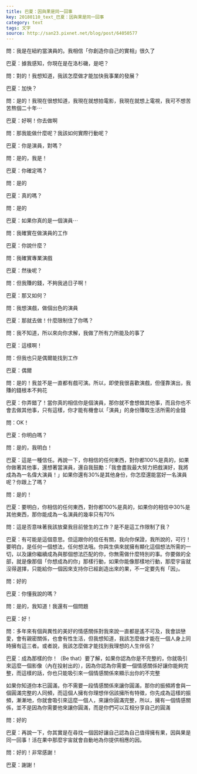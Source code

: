 ```yaml
---
title: 巴夏：因與果是同一回事
key: 20180110_text_巴夏：因與果是同一回事
category: text
tags: 文字
source: http://san23.pixnet.net/blog/post/64050577
---
```


問：我是在紐約當演員的。我相信「你創造你自己的實相」很久了

巴夏：據我感知，你現在是在洛杉磯，是吧？

問：對的！我想知道，我該怎麼做才能加快我事業的發展？

巴夏：加快？

問：是的！我現在很想知道，我現在就想拍電影，我現在就想上電視，我可不想苦苦熬個二十年⋯

巴夏：好啊！你去做啊

問：那我能做什麼呢？我該如何實際行動呢？

巴夏：你是演員，對嗎？

問：是的，我是！

巴夏：你確定嗎？

問：是的

巴夏：真的嗎？

問：是的

巴夏：如果你真的是一個演員⋯

問：我確實在做演員的工作

巴夏：你說什麼？

問：我確實專業演戲

巴夏：然後呢？

問：但我賺的錢，不夠我過日子啊！

巴夏：那又如何？

問：我想演戲，做個出色的演員

巴夏：那就去做！什麼限制住了你嗎？

問：我不知道，所以來向你求解，我做了所有力所能及的事了

巴夏：這樣啊！

問：但我也只是偶爾能找到工作

巴夏：偶爾

問：是的！我並不是一直都有戲可演。所以，即使我很喜歡演戲，但僅靠演出，我賺的錢根本不夠花

巴夏：你弄錯了！當你真的相信你是個演員，那你就不會想做其他事，而且你也不會去做其他事，只有這樣，你才能有機會以「演員」的身份賺取生活所需的金錢

問：OK！

巴夏：你明白嗎？

問：是的，我明白！

巴夏：這是一種信任。再說一下，你相信的任何東西，對你都100%是真的，如果你做著其他事，還想著當演員，還自我鼓勵：「我會盡我最大努力把戲演好，我將成為為一名偉大演員！」如果你還有30%是其他身份，你怎麼還能當好一名演員呢？你跟上了嗎？

問：是的！

巴夏：要明白，你相信的任何東西，對你都100%是真的，如果你的相信中30%是其他東西，那你能成為一名演員的幾率只有70%

問：這是否意味著我該放棄我目前營生的工作？是不是這工作限制了我？

巴夏：有可能是這個意思。但這跟你的信任有關，我向你保證，我所說的，可行！要明白，是任何一個想法，任何想法哦。你與生俱來就擁有顯化這個想法所需的一切，以及讓你繼續成為與那個想法匹配的你，你無需做什麼特別的事。你要做的全部，就是像那個「你想成為的你」那樣行動，如果你能像那樣地行動，那麼宇宙就沒得選擇，只能給你一個因來支持你已經創造出來的果，不一定要先有「因」。

問：好的

巴夏：你懂我說的嗎？

問：是的，我知道！我還有一個問題

巴夏：好！

問：多年來有個與異性的美好的情感關係對我來說一直都是遙不可及，我會談戀愛，會有親密關係，也會有性生活，但我想知道，我該怎麼做才能在一個人身上同時擁有這三者。或者說，我該怎麼做才能找到我理想的人生伴侶？

巴夏：成為那樣的你！（Be that）要了解，如果你認為你是不完整的，你就吸引來這麼一個影像（內在投射出的），因為你認為你需要一個情感關係好讓你能夠完整，而這樣的話，你也只能吸引來一個情感關係來顯示出你的不完整

如果你知道你本已圓滿，你不需要一段情感關係來讓你圓滿，那你的振頻將會與一個圓滿完整的人同頻，而這個人擁有你理想伴侶該擁所有特徵，你先成為這樣的振頻，漸漸地，你就會吸引來這麼一個人，來讓你圓滿完整，所以，擁有一個情感關係，並不是因為你需要他來讓你圓滿，而是你們可以互相分享自己的圓滿

問：好的

巴夏：再說一下，你其實是在尋找一個因好讓自己認為自己值得擁有果，因與果是同一回事！活在果中那麼宇宙就會自動地為你提供相應的因。

問：好的！非常感謝！

巴夏：謝謝！
